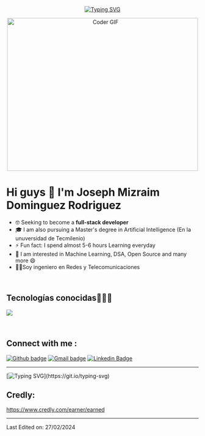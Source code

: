 <p align="center">
<a href="https://git.io/typing-svg"><img src="https://readme-typing-svg.demolab.com?font=Georgia&weight=800&pause=1000&size=33&color=042D5E&width=370&height=100&lines=Hi+%2C+I'm+Joseph+%F0%9F%91%8B" alt="Typing SVG" /></a>
</p>
 
<p align="center">

  <img src="https://media.giphy.com/media/SWoSkN6DxTszqIKEqv/giphy.gif" alt="Coder GIF" width="500" height="400">
  
</p>

# Hi guys 👋  I'm Joseph Mizraim Dominguez Rodriguez




- 🤓 Seeking to become a **full-stack developer**
- 🎓 I am also pursuing a Master's degree in Artificial Intelligence (En la unuversidad de Tecmilenio)
- ⚡  Fun fact: I spend almost 5-6 hours Learning everyday
- 👀 I am interested in Machine Learning, DSA, Open Source and many more 😄
- 👨‍🔧Soy ingeniero en Redes y Telecomunicaciones
 


<!--Intro end-->
  </p>
<br>

<h2 >Tecnologías conocidas👨🏻‍💻</h2>
<!--tech stack icons-->
<p align="left">
  <a href="https://skillicons.dev">
    <img src="https://skillicons.dev/icons?i=androidstudio,kotlin,flutter,react,javascript,php,matlab,mongodb,dart,nginx,npm,tensorflow,threejs,windows,yarn,py,arduino,tailwind,css,html,js,nodejs,mysql,sqlite,firebase,gtk,git,github,docker,materialui,postman,vue,next,vscode,bash,linux,ubuntu,kali linux,debian,ai,ps&perline=12" />
  </a>
</p>
<br>

<!--contact me -->
Connect with me :
----
[![Github badge](https://img.shields.io/badge/Solojosep05-100000?style=for-the-badge&logo=github&logoColor=white)](https://github.com/solojoseph05) [![Gmail badge](https://img.shields.io/badge/josep_mizraim@hotmail.com-c5221f?style=for-the-badge&logo=gmail&logoColor=white)](mailto:josep_mizraim@hotmail.com) [![Linkedin Badge](https://img.shields.io/badge/-Joseph_Dominguez-blue?style=flat-square&logo=Linkedin&logoColor=white&link=https://www.linkedin.com/in/joseph-mizraim-dom%C3%ADnguez-rodr%C3%ADguez-1837b21a6/)](https://www.linkedin.com/in/joseph-mizraim-dom%C3%ADnguez-rodr%C3%ADguez-1837b21a6/)

---

[![Typing SVG](https://readme-typing-svg.herokuapp.com?font=Ubuntu&color=%230EAA20&vCenter=true&lines=Thanks+for+visiting!+You're+welcome!)](https://git.io/typing-svg)


<!--credly-->
Credly:
----
https://www.credly.com/earner/earned



----


Last Edited on: 27/02/2024
